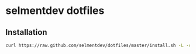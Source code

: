 # selmentdev dotfiles

## Installation

```bash
curl https://raw.github.com/selmentdev/dotfiles/master/install.sh -L -o - | sh
```
